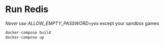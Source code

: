 # Run Redis

*Never use ALLOW_EMPTY_PASSWORD=yes* except your sandbox games

```bash
docker-compose build
docker-compose up
```

